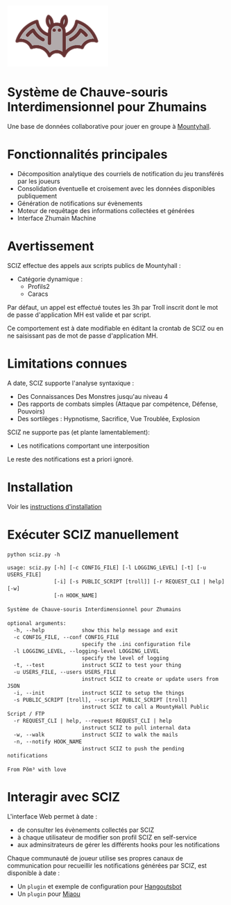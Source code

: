 ![SCIZ LOGO](web/public/images/sciz-logo-quarter.png)
# Système de Chauve-souris Interdimensionnel pour Zhumains

Une base de données collaborative pour jouer en groupe à [Mountyhall](https://www.mountyhall.com).

# Fonctionnalités principales

* Décomposition analytique des courriels de notification du jeu transférés par les joueurs
* Consolidation éventuelle et croisement avec les données disponibles publiquement
* Génération de notifications sur évènements
* Moteur de requêtage des informations collectées et générées
* Interface Zhumain Machine

# Avertissement

SCIZ effectue des appels aux scripts publics de Mountyhall :
  - Catégorie dynamique :
    - Profils2
    - Caracs

Par défaut, un appel est effectué toutes les 3h par Troll inscrit dont le mot de passe d'application MH est valide et par script.

Ce comportement est à date modifiable en éditant la crontab de SCIZ ou en ne saisissant pas de mot de passe d'application MH.

# Limitations connues

A date, SCIZ supporte l'analyse syntaxique :
  * Des Connaissances Des Monstres jusqu'au niveau 4
  * Des rapports de combats simples (Attaque par compétence, Défense, Pouvoirs)
  * Des sortilèges : Hypnotisme, Sacrifice, Vue Troublée, Explosion

SCIZ ne supporte pas (et plante lamentablement):
  * Les notifications comportant une interposition

Le reste des notifications est a priori ignoré.

# Installation
Voir les [instructions d'installation](INSTALL.md)

# Exécuter SCIZ manuellement
```python sciz.py -h```

```
usage: sciz.py [-h] [-c CONFIG_FILE] [-l LOGGING_LEVEL] [-t] [-u USERS_FILE]
               [-i] [-s PUBLIC_SCRIPT [troll]] [-r REQUEST_CLI | help] [-w]
               [-n HOOK_NAME]

Système de Chauve-souris Interdimensionnel pour Zhumains

optional arguments:
  -h, --help            show this help message and exit
  -c CONFIG_FILE, --conf CONFIG_FILE
                        specify the .ini configuration file
  -l LOGGING_LEVEL, --logging-level LOGGING_LEVEL
                        specify the level of logging
  -t, --test            instruct SCIZ to test your thing
  -u USERS_FILE, --users USERS_FILE
                        instruct SCIZ to create or update users from JSON
  -i, --init            instruct SCIZ to setup the things
  -s PUBLIC_SCRIPT [troll], --script PUBLIC_SCRIPT [troll]
                        instruct SCIZ to call a MountyHall Public Script / FTP
  -r REQUEST_CLI | help, --request REQUEST_CLI | help
                        instruct SCIZ to pull internal data
  -w, --walk            instruct SCIZ to walk the mails
  -n, --notify HOOK_NAME
                        instruct SCIZ to push the pending notifications

From Põm³ with love
```

# Interagir avec SCIZ

L'interface Web permet à date :
  - de consulter les évènements collectés par SCIZ
  - à chaque utilisateur de modifier son profil SCIZ en self-service
  - aux adminsitrateurs de gérer les différents hooks pour les notifications

Chaque communauté de joueur utilise ses propres canaux de communication pour recueillir les notifications générées par SCIZ, est disponible à date :
  * Un ```plugin``` et exemple de configuration pour [Hangoutsbot](https://github.com/hangoutsbot/hangoutsbot)
  * Un ```plugin``` pour [Miaou](https://github.com/Canop/miaou)

